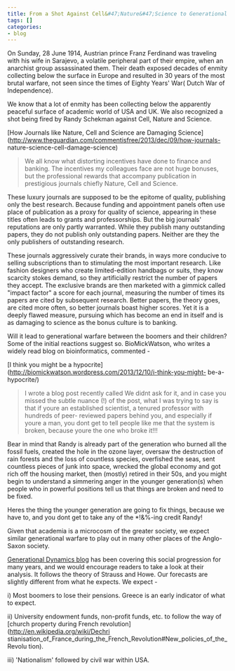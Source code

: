 ```yaml
---
title: From a Shot Against Cell&#47;Nature&#47;Science to Generational Warfare
tags: []
categories:
- blog
---
```

On Sunday, 28 June 1914, Austrian prince Franz Ferdinand was traveling with
his wife in Sarajevo, a volatile peripheral part of their empire, when an
anarchist group assassinated them. Their death exposed decades of enmity
collecting below the surface in Europe and resulted in 30 years of the most
brutal warfare, not seen since the times of Eighty Years' War( Dutch War of
Independence).
<!--more-->

We know that a lot of enmity has been collecting below the apparently peaceful
surface of academic world of USA and UK. We also recognized a shot being fired
by Randy Schekman against Cell, Nature and Science.

[How Journals like Nature, Cell and Science are Damaging
Science](http://www.theguardian.com/commentisfree/2013/dec/09/how-journals-
nature-science-cell-damage-science)

> We all know what distorting incentives have done to finance and banking. The
incentives my colleagues face are not huge bonuses, but the professional
rewards that accompany publication in prestigious journals chiefly Nature,
Cell and Science.

These luxury journals are supposed to be the epitome of quality, publishing
only the best research. Because funding and appointment panels often use place
of publication as a proxy for quality of science, appearing in these titles
often leads to grants and professorships. But the big journals' reputations
are only partly warranted. While they publish many outstanding papers, they do
not publish only outstanding papers. Neither are they the only publishers of
outstanding research.

These journals aggressively curate their brands, in ways more conducive to
selling subscriptions than to stimulating the most important research. Like
fashion designers who create limited-edition handbags or suits, they know
scarcity stokes demand, so they artificially restrict the number of papers
they accept. The exclusive brands are then marketed with a gimmick called
"impact factor" a score for each journal, measuring the number of times its
papers are cited by subsequent research. Better papers, the theory goes, are
cited more often, so better journals boast higher scores. Yet it is a deeply
flawed measure, pursuing which has become an end in itself and is as damaging
to science as the bonus culture is to banking.

Will it lead to generational warfare between the boomers and their children?
Some of the initial reactions suggest so. BioMickWatson, who writes a widely
read blog on bioinformatics, commented -

[I think you might be a
hypocrite](http://biomickwatson.wordpress.com/2013/12/10/i-think-you-might-
be-a-hypocrite/)

> I wrote a blog post recently called We didnt ask for it, and in case you
missed the subtle nuance (!) of the post, what I was trying to say is that if
youre an established scientist, a tenured professor with hundreds of peer-
reviewed papers behind you, and especially if youre a man, you dont get to
tell people like me that the system is broken, because youre the one who broke
it!!!

Bear in mind that Randy is already part of the generation who burned all the
fossil fuels, created the hole in the ozone layer, oversaw the destruction of
rain forests and the loss of countless species, overfished the seas, sent
countless pieces of junk into space, wrecked the global economy and got rich
off the housing market, then (mostly) retired in their 50s, and you might
begin to understand a simmering anger in the younger generation(s) when people
who in powerful positions tell us that things are broken and need to be fixed.

Heres the thing the younger generation are going to fix things, because we
have to, and you dont get to take any of the *!&%-ing credit Randy!

Given that academia is a microcosm of the greater society, we expect similar
generational warfare to play out in many other places of the Anglo-Saxon
society.

[Generational Dynamics blog](http://www.generationaldynamics.com/ww2010.htm)
has been covering this social progression for many years, and we would
encourage readers to take a look at their analysis. It follows the theory of
Strauss and Howe. Our forecasts are slightly different from what he expects.
We expect -

i) Most boomers to lose their pensions. Greece is an early indicator of what
to expect.

ii) University endowment funds, non-profit funds, etc. to follow the way of
[church property during French revolution](http://en.wikipedia.org/wiki/Dechri
stianisation_of_France_during_the_French_Revolution#New_policies_of_the_Revolu
tion).

iii) 'Nationalism' followed by civil war within USA.

